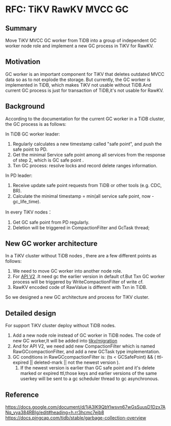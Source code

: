 # RFC: TiKV RawKV MVCC GC


## Summary
Move TiKV MVCC GC worker from TiDB into a group of independent GC worker node role and implement a new GC process in TiKV for RawKV.

## Motivation
GC worker is an important component for TiKV that deletes outdated MVCC data so as to not explode the storage. But currently, the GC worker is implemented in TiDB, which makes TiKV not usable without TiDB.And current GC process is just for transaction of TiDB,it's not usable for RawKV.

## Background
According to the documentation for the current GC worker in a TiDB cluster, the GC process is as follows:

In TiDB GC worker leader:
1. Regularly calculates a new timestamp called "safe point", and push the safe point to PD.
2. Get the minimal Service safe point  among all services from the response of step 2, which is GC safe point .
3. Txn GC process: resolve locks and record delete ranges information.

In PD leader:
1. Receive update safe point requests from TiDB or other tools (e.g. CDC, BR).
2. Calculate the minimal timestamp = min(all service safe point, now - gc_life_time).

In every TiKV nodes：
1. Get GC safe point from PD regularly.
2. Deletion will be triggered in CompactionFilter and GcTask thread;
   
## New GC worker architecture
In a TiKV cluster without TiDB nodes , there are a few different points as follows:
1. We need to move GC worker into another node role.
2. For [API V2](https://github.com/tikv/rfcs/blob/master/text/0069-api-v2.md) .It need gc the earlier version in default cf.But Txn GC worker process will be triggered by WriteCompactionFilter of write cf.
3. RawKV encoded code of RawValue is different with Txn in TiDB.

So we designed a new GC architecture and process for TiKV cluster.

## Detailed design
For support TiKV cluster deploy without TiDB nodes.
1. Add a new node role instead of GC worker in TiDB nodes.
   The code of new GC worker,It will be added into [tikv/migration](https://github.com/tikv/migration)
2. And for API V2, we need add new CompactionFilter which is named RawGCcompactionFilter, and add a new GCTask type implementation.
3. GC conditions in RawGCcompactionFilter is:  (ts < GCSafePoint) && ( ttl-expired || deleted-mark || not the newest version ).  
   1. If the newest version is earlier than GC safe point and it's delete marked or expired ttl,those keys and earlier versions of the same userkey will be sent to a gc scheduler thread to gc asynchronous.

## Reference
https://docs.google.com/document/d/1jA3lK9QbYlwsvn67wGsSuusD1Dzx7ANq_vya384RBIg/edit#heading=h.rr3hcmc7ejb8  
https://docs.pingcap.com/tidb/stable/garbage-collection-overview
